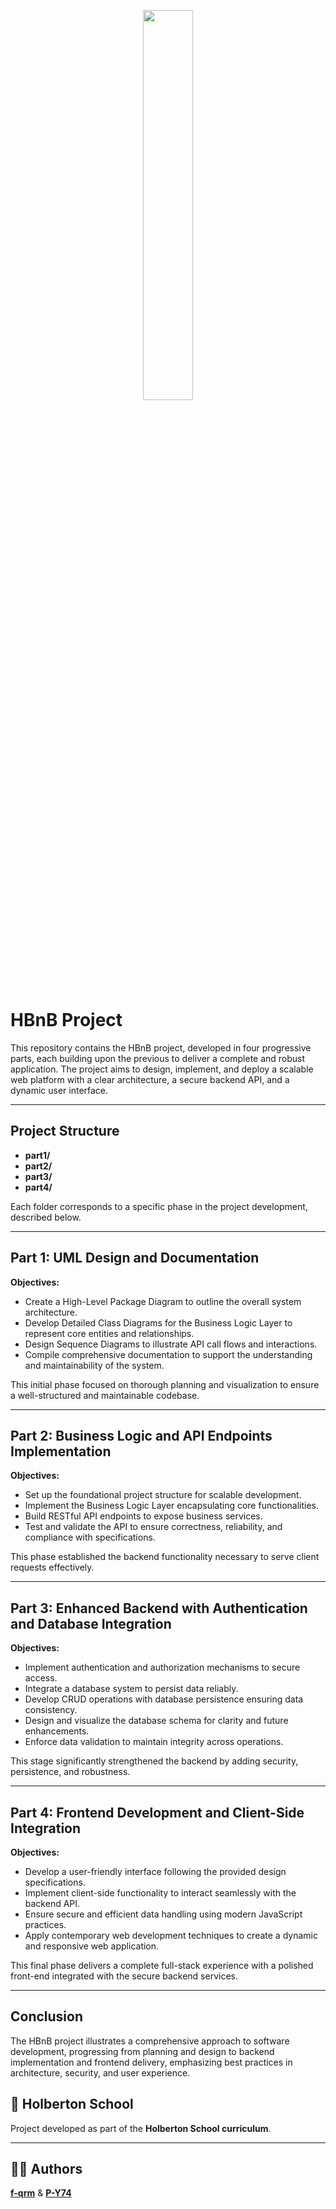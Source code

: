 <p align="center">
   <img src="https://github.com/user-attachments/assets/7d564981-cb81-43e7-819a-25ffcfc5bd72" width=40% height=40%/>
</p>

# HBnB Project

This repository contains the HBnB project, developed in four progressive parts, each building upon the previous to deliver a complete and robust application. The project aims to design, implement, and deploy a scalable web platform with a clear architecture, a secure backend API, and a dynamic user interface.

---

## Project Structure

- **part1/**
- **part2/**
- **part3/**
- **part4/**

Each folder corresponds to a specific phase in the project development, described below.

---

## Part 1: UML Design and Documentation

**Objectives:**

- Create a High-Level Package Diagram to outline the overall system architecture.
- Develop Detailed Class Diagrams for the Business Logic Layer to represent core entities and relationships.
- Design Sequence Diagrams to illustrate API call flows and interactions.
- Compile comprehensive documentation to support the understanding and maintainability of the system.

This initial phase focused on thorough planning and visualization to ensure a well-structured and maintainable codebase.

---

## Part 2: Business Logic and API Endpoints Implementation

**Objectives:**

- Set up the foundational project structure for scalable development.
- Implement the Business Logic Layer encapsulating core functionalities.
- Build RESTful API endpoints to expose business services.
- Test and validate the API to ensure correctness, reliability, and compliance with specifications.

This phase established the backend functionality necessary to serve client requests effectively.

---

## Part 3: Enhanced Backend with Authentication and Database Integration

**Objectives:**

- Implement authentication and authorization mechanisms to secure access.
- Integrate a database system to persist data reliably.
- Develop CRUD operations with database persistence ensuring data consistency.
- Design and visualize the database schema for clarity and future enhancements.
- Enforce data validation to maintain integrity across operations.

This stage significantly strengthened the backend by adding security, persistence, and robustness.

---

## Part 4: Frontend Development and Client-Side Integration

**Objectives:**

- Develop a user-friendly interface following the provided design specifications.
- Implement client-side functionality to interact seamlessly with the backend API.
- Ensure secure and efficient data handling using modern JavaScript practices.
- Apply contemporary web development techniques to create a dynamic and responsive web application.

This final phase delivers a complete full-stack experience with a polished front-end integrated with the secure backend services.

---

## Conclusion

The HBnB project illustrates a comprehensive approach to software development, progressing from planning and design to backend implementation and frontend delivery, emphasizing best practices in architecture, security, and user experience.


## 🏫 Holberton School

Project developed as part of the **Holberton School curriculum**.

---

## 🧑‍💻 Authors

[**f-qrm**](https://github.com/f-qrm) & [**P-Y74**](https://github.com/P-Y74)
